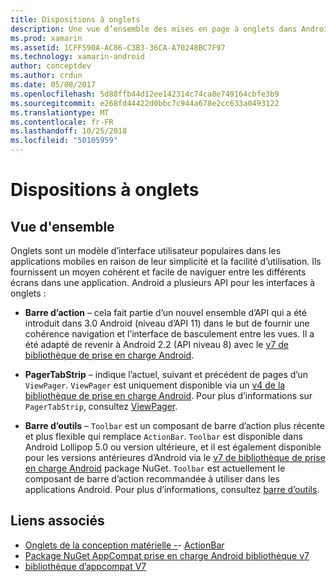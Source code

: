 ```yaml
---
title: Dispositions à onglets
description: Une vue d’ensemble des mises en page à onglets dans Android
ms.prod: xamarin
ms.assetid: 1CFF590A-AC86-C3B3-36CA-A70248BC7F97
ms.technology: xamarin-android
author: conceptdev
ms.author: crdun
ms.date: 05/08/2017
ms.openlocfilehash: 5d88ffb44d12ee142314c74ca8e749164cbfe3b9
ms.sourcegitcommit: e268fd44422d0bbc7c944a678e2cc633a0493122
ms.translationtype: MT
ms.contentlocale: fr-FR
ms.lasthandoff: 10/25/2018
ms.locfileid: "50105959"
---
```

# <a name="tabbed-layouts"></a>Dispositions à onglets


## <a name="overview"></a>Vue d'ensemble

Onglets sont un modèle d’interface utilisateur populaires dans les applications mobiles en raison de leur simplicité et la facilité d’utilisation. Ils fournissent un moyen cohérent et facile de naviguer entre les différents écrans dans une application. Android a plusieurs API pour les interfaces à onglets : 

-   **Barre d’action** &ndash; cela fait partie d’un nouvel ensemble d’API qui a été introduit dans 3.0 Android (niveau d’API 11) dans le but de fournir une cohérence navigation et l’interface de basculement entre les vues. Il a été adapté de revenir à Android 2.2 (API niveau 8) avec le [v7 de bibliothèque de prise en charge Android](https://www.nuget.org/packages/Xamarin.Android.Support.v7.AppCompat/). 

-   **PagerTabStrip** &ndash; indique l’actuel, suivant et précédent de pages d’un `ViewPager`. `ViewPager` est uniquement disponible via un [v4 de la bibliothèque de prise en charge Android](https://www.nuget.org/packages/Xamarin.Android.Support.v4/).
     Pour plus d’informations sur `PagerTabStrip`, consultez [ViewPager](~/android/user-interface/controls/view-pager/index.md).

-   **Barre d’outils** &ndash; `Toolbar` est un composant de barre d’action plus récente et plus flexible qui remplace `ActionBar`. `Toolbar` est disponible dans Android Lollipop 5.0 ou version ultérieure, et il est également disponible pour les versions antérieures d’Android via le [v7 de bibliothèque de prise en charge Android](https://www.nuget.org/packages/Xamarin.Android.Support.v7.AppCompat/) package NuGet. 
    `Toolbar` est actuellement le composant de barre d’action recommandée à utiliser dans les applications Android.
    Pour plus d’informations, consultez [barre d’outils](~/android/user-interface/controls/tool-bar/index.md). 



## <a name="related-links"></a>Liens associés

- [Onglets de la conception matérielle -](https://material.io/guidelines/components/tabs.html)- [ActionBar](http://developer.android.com/guide/topics/ui/actionbar.html)
- [Package NuGet AppCompat prise en charge Android bibliothèque v7](https://www.nuget.org/packages/Xamarin.Android.Support.v7.AppCompat/)
- [bibliothèque d’appcompat V7](http://developer.android.com/tools/support-library/features.html#v7-appcompat)

